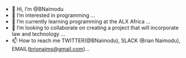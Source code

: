 - 👋 Hi, I’m @BNaimodu
- 👀 I’m interested in programming ...
- 🌱 I’m currently learning programming at the ALX Africa ...
- 💞️ I’m looking to collaborate on creating a project that will incorporate law and technology ...
- 📫 How to reach me TWITTER(@BNaimodu), SLACK (Brian Naimodu), EMAIL(brionaims@gmail.com)...

<!---
BNaimodu/BNaimodu is a ✨ special ✨ repository because its `README.md` (this file) appears on your GitHub profile.
You can click the Preview link to take a look at your changes.
--->
